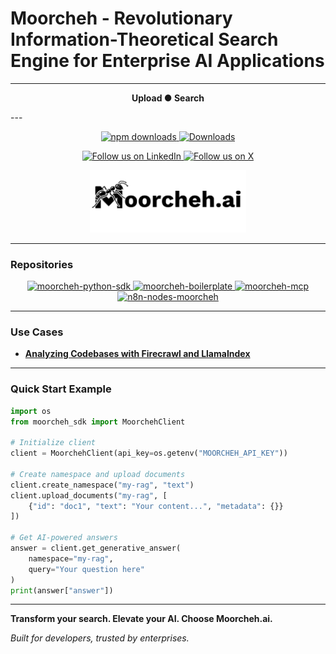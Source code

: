 # Moorcheh - Revolutionary Information-Theoretical Search Engine for Enterprise AI Applications

[comment]: <> (Add GIF or video here)

 ---
 <p align="center"><b>Upload ● Search</b></p>
 ---
 
 <p align="center">
   <a href="https://www.npmjs.com/package/moorcheh-chat-boilerplate">
     <img src="https://img.shields.io/npm/dt/moorcheh-chat-boilerplate?style=flat-square" alt="npm downloads"/>
   </a>
   <a href="https://pepy.tech/project/moorcheh-sdk">
     <img src="https://static.pepy.tech/personalized-badge/moorcheh-sdk?period=total&units=international_system&left_color=grey&right_color=blue&left_text=Downloads" alt="Downloads"/>
   </a>
 </p>
 
 <p align="center">
   <a href="https://www.linkedin.com/company/moorcheh-ai">
     <img src="https://img.shields.io/badge/Follow_us_on_LinkedIn-0077B5?style=for-the-badge&logo=LinkedIn&logoColor=white" alt="Follow us on LinkedIn"/>
   </a>
   <a href="https://x.com/moorcheh_ai">
     <img src="https://img.shields.io/badge/Follow_us_on_X-000000?style=for-the-badge&logo=x&logoColor=white" alt="Follow us on X"/>
   </a>
 </p>
 
 <p align="center">
   <picture>
     <source media="(prefers-color-scheme: dark)" srcset="https://raw.githubusercontent.com/moorcheh-ai/moorcheh-boilerplate/main/template/public/moorcheh-logo-dark.svg">
     <source media="(prefers-color-scheme: light)" srcset="https://raw.githubusercontent.com/moorcheh-ai/moorcheh-boilerplate/main/template/public/moorcheh-logo-light.svg">
     <img width="250px" alt="Moorcheh Logo" src="https://raw.githubusercontent.com/moorcheh-ai/moorcheh-boilerplate/main/template/public/moorcheh-logo-light.svg">
   </picture>
 </p>
 
 ---
 
 ### Repositories
 
 <p align="center">
   <a href="https://github.com/moorcheh-ai/moorcheh-python-sdk">
     <img src="https://github-readme-stats.vercel.app/api/pin/?username=moorcheh-ai&repo=moorcheh-python-sdk&theme=dark" alt="moorcheh-python-sdk"/>
   </a>
   <a href="https://github.com/moorcheh-ai/moorcheh-boilerplate">
     <img src="https://github-readme-stats.vercel.app/api/pin/?username=moorcheh-ai&repo=moorcheh-boilerplate&theme=dark" alt="moorcheh-boilerplate"/>
   </a>
   <a href="https://github.com/moorcheh-ai/moorcheh-mcp">
     <img src="https://github-readme-stats.vercel.app/api/pin/?username=moorcheh-ai&repo=moorcheh-mcp&theme=dark" alt="moorcheh-mcp"/>
   </a>
   <a href="https://github.com/moorcheh-ai/n8n-nodes-moorcheh">
     <img src="https://github-readme-stats.vercel.app/api/pin/?username=moorcheh-ai&repo=n8n-nodes-moorcheh&theme=dark" alt="n8n-nodes-moorcheh"/>
   </a>
 </p>
 
 ---
 
 ### Use Cases
 
 - **[Analyzing Codebases with Firecrawl and LlamaIndex](https://github.com/moorcheh-ai/moorcheh-examples/tree/main/AnalyzingCodebases_WithFirecrawlAndLlamaIndex)**
 
 ---
 
 ### Quick Start Example
 
 ```python
 import os
 from moorcheh_sdk import MoorchehClient
 
 # Initialize client
 client = MoorchehClient(api_key=os.getenv("MOORCHEH_API_KEY"))
 
 # Create namespace and upload documents
 client.create_namespace("my-rag", "text")
 client.upload_documents("my-rag", [
     {"id": "doc1", "text": "Your content...", "metadata": {}}
 ])
 
 # Get AI-powered answers
 answer = client.get_generative_answer(
     namespace="my-rag",
     query="Your question here"
 )
 print(answer["answer"])
 ```
 
 ---
 
 **Transform your search. Elevate your AI. Choose Moorcheh.ai.**
 
 *Built for developers, trusted by enterprises.*
